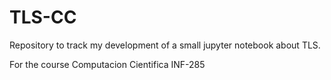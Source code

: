 # TLS-CC
Repository to track my development of a small jupyter notebook about TLS.

For the course Computacion Cientifica INF-285
